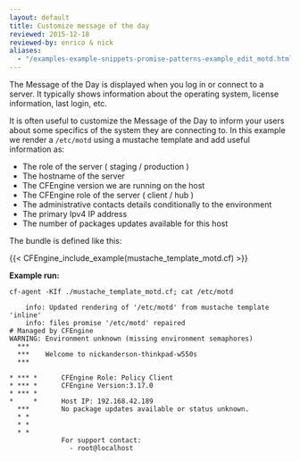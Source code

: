 ```yaml
---
layout: default
title: Customize message of the day
reviewed: 2015-12-18
reviewed-by: enrico & nick
aliases:
  - "/examples-example-snippets-promise-patterns-example_edit_motd.html"
---
```


The Message of the Day is displayed when you log in or connect to a server. It
typically shows information about the operating system, license information,
last login, etc.

It is often useful to customize the Message of the Day to inform your users
about some specifics of the system they are connecting to. In this example we
render a `/etc/motd` using a mustache template and add useful information as:

- The role of the server ( staging / production )
- The hostname of the server
- The CFEngine version we are running on the host
- The CFEngine role of the server ( client / hub )
- The administrative contacts details conditionally to the environment
- The primary Ipv4 IP address
- The number of packages updates available for this host

The bundle is defined like this:

{{< CFEngine_include_example(mustache_template_motd.cf) >}}

**Example run:**

```command
cf-agent -KIf ./mustache_template_motd.cf; cat /etc/motd
```

```output
    info: Updated rendering of '/etc/motd' from mustache template 'inline'
    info: files promise '/etc/motd' repaired
# Managed by CFEngine
WARNING: Environment unknown (missing environment semaphores)
  ***
  ***    Welcome to nickanderson-thinkpad-w550s
  ***

* *** *      CFEngine Role: Policy Client
* *** *      CFEngine Version:3.17.0
* *** *
*     *      Host IP: 192.168.42.189
  ***        No package updates available or status unknown.
  * *
  * *
  * *
             For support contact:
               - root@localhost
```
